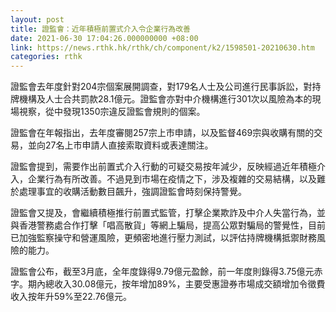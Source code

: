 ```yaml
---
layout: post
title: 證監會：近年積極前置式介入令企業行為改善
date: 2021-06-30 17:04:26.000000000 +08:00
link: https://news.rthk.hk/rthk/ch/component/k2/1598501-20210630.htm
categories: rthk
---
```


證監會去年度針對204宗個案展開調查，對179名人士及公司進行民事訴訟，對持牌機構及人士合共罰款28.1億元。證監會亦對中介機構進行301次以風險為本的現場視察，從中發現1350宗違反證監會規則的個案。

證監會在年報指出，去年度審閱257宗上市申請，以及監督469宗與收購有關的交易，並向27名上市申請人直接索取資料或表達關注。

證監會提到，需要作出前置式介入行動的可疑交易按年減少，反映經過近年積極介入，企業行為有所改善。不過見到市場在疫情之下，涉及複雜的交易結構，以及難於處理事宜的收購活動數目飆升，強調證監會時刻保持警覺。

證監會又提及，會繼續積極推行前置式監管，打擊企業欺詐及中介人失當行為，並與香港警務處合作打擊「唱高散貨」等網上騙局，提高公眾對騙局的警覺性，目前已加強監察操守和營運風險，更頻密地進行壓力測試，以評估持牌機構抵禦財務風險的能力。

證監會公布，截至3月底，全年度錄得9.79億元盈餘，前一年度則錄得3.75億元赤字。期內總收入30.08億元，按年增加89%，主要受惠證券市場成交額增加令徵費收入按年升59%至22.76億元。
